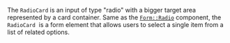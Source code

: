 The `RadioCard` is an input of type "radio" with a bigger target area represented by a card container. Same as the [`Form::Radio`](/components/form/radio/) component, the `RadioCard` ​​ is a form element that allows users to select a single item from a list of related options.